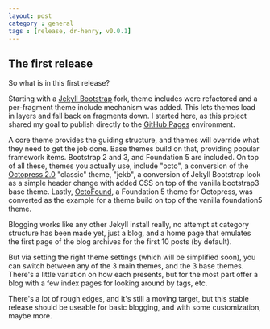 ```yaml
---
layout: post
category : general
tags : [release, dr-henry, v0.0.1]
---
```


## The first release

So what is in this first release?

Starting with a [Jekyll Bootstrap](http://jekyllbootstrap.com/) fork, theme includes were refactored and a per-fragment theme include mechanism was added. This lets themes load in layers and fall back on fragments down. I started here, as this project shared my goal to publish directly to the [GitHub Pages](https://pages.github.com) environment.

A core theme provides the guiding structure, and themes will override what they need to get the job done. Base themes build on that, providing popular framework items. Bootstrap 2 and 3, and Foundation 5 are included. On top of all these, themes you actually use, include "octo", a conversion of the [Octopress 2.0](http://octopress.org/) "classic" theme, "jekb", a conversion of Jekyll Bootstrap look as a simple header change with added CSS on top of the vanilla bootstrap3 base theme. Lastly, [OctoFound](http://octofound.annekjohnson.com/), a Foundation 5 theme for Octopress, was converted as the example for a theme build on top of the vanilla foundation5 theme.

Blogging works like any other Jekyll install really, no attempt at category structure has been made yet, just a blog, and a home page that emulates the first page of the blog archives for the first 10 posts (by default).

But via setting the right theme settings (which will be simplified soon), you can switch between any of the 3 main themes, and the 3 base themes. There's a little variation on how each presents, but for the most part offer a blog with a few index pages for looking around by tags, etc. 

There's a lot of rough edges, and it's still a moving target, but this stable release should be useable for basic blogging, and with some customization, maybe more.


